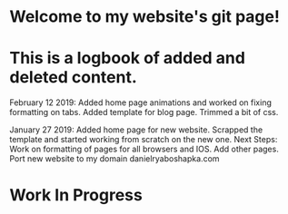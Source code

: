 # Welcome to my website's git page!
# This is a logbook of added and deleted content.

February 12 2019: Added home page animations and worked on fixing formatting on tabs. Added
template for blog page. Trimmed a bit of css.

January 27 2019: Added home page for new website. Scrapped the template and started working from scratch on the new one. 
Next Steps: Work on formatting of pages for all browsers and IOS. Add other pages. Port new website to my domain danielryaboshapka.com

# Work In Progress

